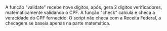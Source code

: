 A função "validate" recebe nove dígitos, após, gera 2 dígitos verificadores, matematicamente validando o CPF.
A função "check" calcula e checa a veracidade do CPF fornecido.
O script não checa com a Receita Federal, a checagem se baseia apenas na parte matemática.
